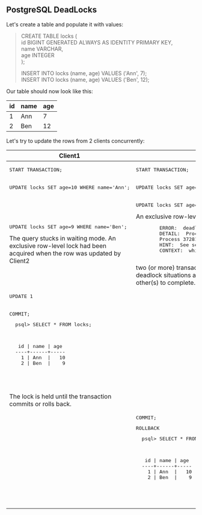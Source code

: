 ## PostgreSQL DeadLocks

Let's create a table and populate it with values:

>CREATE TABLE locks (  
> id BIGINT GENERATED ALWAYS AS IDENTITY PRIMARY KEY,  
> name VARCHAR,  
> age INTEGER  
>);
>
>INSERT INTO locks (name, age) VALUES ('Ann', 7);   
>INSERT INTO locks (name, age) VALUES ('Ben', 12);
>

Our table should now look like this:

  
| id      | name | age |
| ----------- | ----------- | ----------- |
|1|Ann|7|
|2|Ben|12|   
   
Let's try to update the rows from 2 clients concurrently:

<table>
  <thead>
    <th>Client1</th>
    <th>Client2</th>
  </thead>
  <tbody>
  <tr>
    <td>
      <pre>START TRANSACTION;</pre>
    </td>
    <td>
      <pre>START TRANSACTION;</pre>
    </td>
  </tr>
  <tr>
    <td>
      <pre>UPDATE locks SET age=10 WHERE name='Ann';</pre>
    </td>
    <td>
      <pre>UPDATE locks SET age=13 WHERE name='Ben';</pre>
    </td>
  </tr>
  <tr>
    <td>
      <pre>UPDATE locks SET age=9 WHERE name='Ben';</pre>
      The query stucks in waiting mode.
      An exclusive row-level lock had been acquired when the row was updated by Client2
    </td>
    <td>
      <pre>UPDATE locks SET age=5 WHERE name='Ann';</pre>
      An exclusive row-level lock had been acquired when the row was updated by Client1
      error:
      <pre>
        ERROR:  deadlock detected
        DETAIL:  Process 37184 waits for ShareLock on transaction 17500; blocked by process 37281.
        Process 37281 waits for ShareLock on transaction 17501; blocked by process 37184.
        HINT:  See server log for query details.
        CONTEXT:  while updating tuple (0,3) in relation "locks"
      </pre>
      two (or more) transactions each hold locks that the other wants.
      PostgreSQL automatically detects deadlock situations and resolves them by aborting one of the transactions involved, allowing the other(s) to complete. 
    </td>
  </tr>
  <tr>
    <td>
      <pre>UPDATE 1</pre>
    </td>
    <td></td>
  </tr>
  <tr>
    <td>
      <pre>COMMIT;</pre>
      <pre>
  psql> SELECT * FROM locks;
  <p>
   id | name | age
  ----+------+-----
    1 | Ann  |   10
    2 | Ben  |    9
  </p>
    </pre>
    The lock is held until the transaction commits or rolls back. 
    </td>
    <td></td>
  </tr>
  <tr>
    <td></td>
    <td>
      <pre>COMMIT;</pre>
      <pre>ROLLBACK</pre>
      <pre>
  psql> SELECT * FROM locks;
  <p>
   id | name | age
  ----+------+-----
    1 | Ann  |   10
    2 | Ben  |    9
  </p>
    </pre>
    </td>
  </tr>
  </tbody>
</table>


